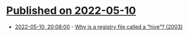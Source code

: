 # [Published on 2022-05-10](index.md)

* [2022-05-10, 20:08:00](https://news.ycombinator.com/item?id=31332002) - [Why is a registry file called a “hive”? (2003)](https://devblogs.microsoft.com/oldnewthing/20030808-00/?p=42943)
